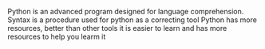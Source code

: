 Python is an advanced program designed for language comprehension.
Syntax is a procedure used for python as a correcting tool
Python has more resources, better than other tools
it is easier to learn and has more resources to help you learm it